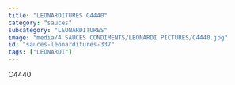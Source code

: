 ```yaml
---
title: "LEONARDITURES C4440"
category: "sauces"
subcategory: "LEONARDITURES"
image: "media/4 SAUCES CONDIMENTS/LEONARDI PICTURES/C4440.jpg"
id: "sauces-leonarditures-337"
tags: ["LEONARDI"]
---
```


C4440
